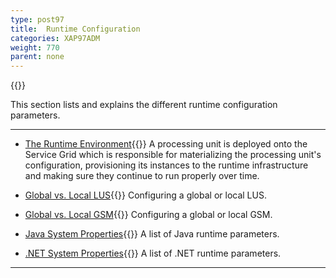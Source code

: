 ```yaml
---
type: post97
title:  Runtime Configuration
categories: XAP97ADM
weight: 770
parent: none
---
```




{{<wbr>}}

This section lists and explains the different runtime configuration parameters.


<hr/>

- [The Runtime Environment](./the-runtime-environment.html){{<wbr>}}
A processing unit is deployed onto the Service Grid which is responsible for materializing the processing unit's configuration, provisioning its instances to the runtime infrastructure and making sure they continue to run properly over time.


- [Global vs. Local LUS](./lus-configuration.html){{<wbr>}}
Configuring a global or local LUS.

- [Global vs. Local GSM](./gsm-configuration.html){{<wbr>}}
Configuring a global or local GSM.


- [Java System Properties](./system-properties-java.html){{<wbr>}}
A list of Java runtime parameters.


- [.NET System Properties](./system-properties-net.html){{<wbr>}}
A list of .NET runtime parameters.

<hr/>

